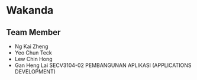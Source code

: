 # Wakanda
## Team Member
- Ng Kai Zheng
- Yeo Chun Teck
- Lew Chin Hong
- Gan Heng Lai
SECV3104-02 PEMBANGUNAN APLIKASI (APPLICATIONS DEVELOPMENT)
